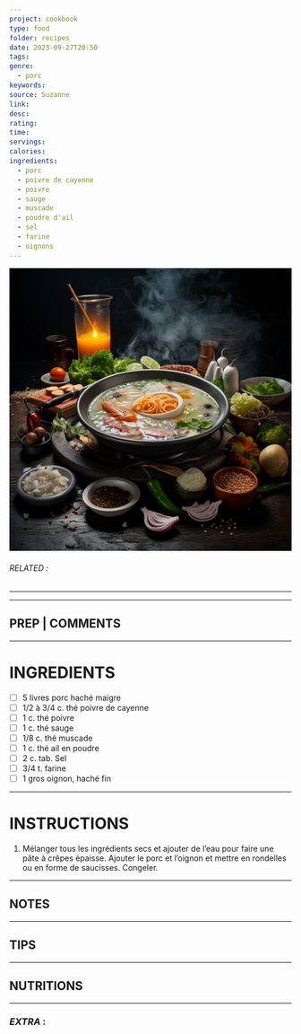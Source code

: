 ```yaml
---
project: cookbook
type: food
folder: recipes
date: 2023-09-27T20:50
tags: 
genre:
  - porc
keywords: 
source: Suzanne
link: 
desc: 
rating: 
time: 
servings: 
calories: 
ingredients:
  - porc
  - poivre de cayenne
  - poivre
  - sauge
  - muscade
  - poudre d'ail
  - sel
  - farine
  - oignons
---
```


![IMAGE](_default.png)

###### *RELATED* : 
---


---
## PREP | COMMENTS



---
# INGREDIENTS

- [ ] 5 livres porc haché maigre
- [ ] 1/2 à 3/4 c. thé poivre de cayenne
- [ ] 1 c. thé poivre
- [ ] 1 c. thé sauge
- [ ] 1/8 c. thé muscade
- [ ] 1 c. thé ail en poudre
- [ ] 2 c. tab. Sel
- [ ] 3/4 t. farine
- [ ] 1 gros oignon, haché fin

---
# INSTRUCTIONS

1. Mélanger tous les ingrédients secs et ajouter de l’eau pour faire une pâte à crêpes épaisse. Ajouter le porc et l’oignon et mettre en rondelles ou en forme de saucisses. Congeler.

---
## NOTES



---
## TIPS



---
## NUTRITIONS



---
### *EXTRA* :



